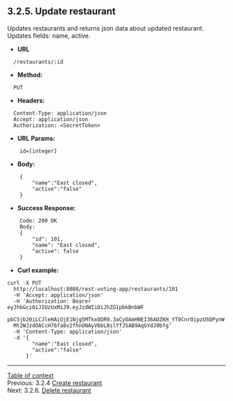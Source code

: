 **3.2.5. Update restaurant**
----
Updates restaurants and returns json data about updated restaurant.
Updates fields: name, active.
* **URL** 
```
  /restaurants/:id
```
* **Method:**
```
  PUT
```
 
* **Headers:**
```
  Content-Type: application/json
  Accept: application/json
  Authorization: <SecretToken>
```
* **URL Params:**
```
    id=[integer]
```
* **Body:**
```
    {
    	"name":"East closed",
    	"active":"false"
    }
```
* **Success Response:**
```
    Code: 200 OK
    Body:
    {
        "id": 101,
        "name": "East closed",
        "active": false
    }
``` 
* **Curl example:**
```
curl -X PUT
  http://localhost:8080/rest-voting-app/restaurants/101
  -H 'Accept: application/json'
  -H 'Authorization: Bearer eyJhbGciOiJIUzUxMiJ9.eyJzdWIiOiJhZG1pbkBnbWF
  pbC5jb20iLCJleHAiOjE1Njg5MTkxODR9.3aCyOAmHNEI36AOZKH_YT0CnrOipzUSQPynW
  Mt2WJzdOACcH76fa8v2fhnONAyV6bL8slYfJ5AB9AqGYdJ0bfg'
  -H 'Content-Type: application/json'
  -d '{
		"name":"East closed",
		"active":"false"
      }'
```
----
[Table of context](api.md) \
Previous: 3.2.4 [Create restaurant](3_2_4.md) \
Next: 3.2.6. [Delete restaurant](3_2_6.md)